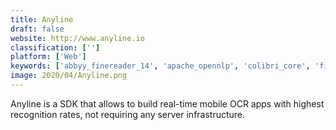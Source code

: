 ```yaml
---
title: Anyline
draft: false 
website: http://www.anyline.io
classification: ['']
platform: ['Web']
keywords: ['abbyy_finereader_14', 'apache_opennlp', 'colibri_core', 'fido_intelligence', 'fuzzywuzzy', 'google_cloud_natural_language_api', 'ibm_watson_tone_analyzer', 'lexalytics_semantria', 'natural', 'ngram', 'ocr_text_detection_tool', 'odintext', 'quirkos', 'rosette', 'salience', 'sinequa', 'tesseract', 'texifter', 'explorance_blue_text_analytics', 'monkeylearn']
image: 2020/04/Anyline.png
---
```

Anyline is a SDK that allows to build real-time mobile OCR apps with highest recognition rates, not requiring any server infrastructure.